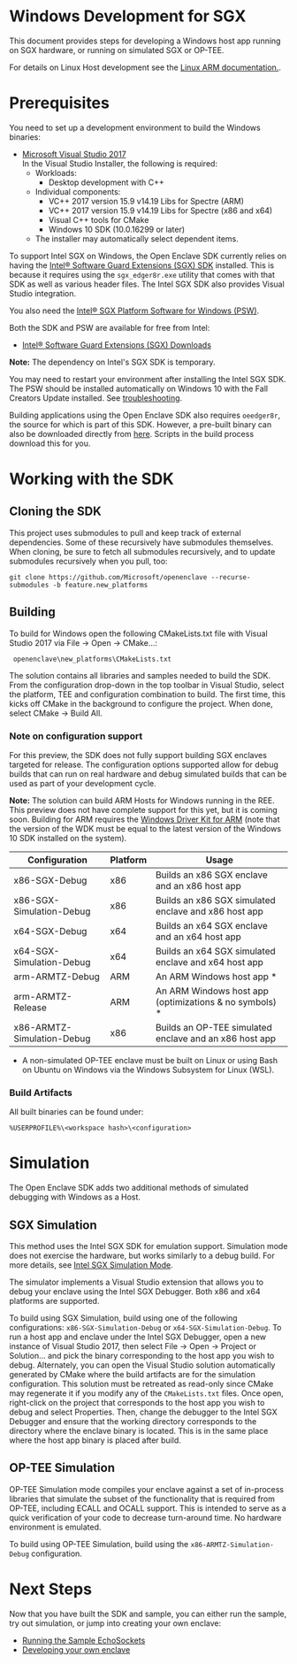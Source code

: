 Windows Development for SGX
=============

This document provides steps for developing a Windows host app running on SGX hardware,
or running on simulated SGX or OP-TEE.

For details on Linux Host development see the [Linux ARM documentation.](linux_arm_dev.md).

# Prerequisites

You need to set up a development environment to build the Windows binaries:

- [Microsoft Visual Studio 2017](https://www.visualstudio.com/downloads/)  
  In the Visual Studio Installer, the following is required:
  - Workloads:
    - Desktop development with C++
  - Individual components:
    - VC++ 2017 version 15.9 v14.19 Libs for Spectre (ARM)
    - VC++ 2017 version 15.9 v14.19 Libs for Spectre (x86 and x64)
    - Visual C++ tools for CMake
    - Windows 10 SDK (10.0.16299 or later)
  - The installer may automatically select dependent items.

To support Intel SGX on Windows, the Open Enclave SDK currently relies on having the 
[Intel® Software Guard Extensions (SGX) SDK](https://software.intel.com/sites/default/files/managed/d1/0a/Intel-SGX-SDK-Release-Notes-for-Windows-OS.pdf)
installed. This is because it requires using the `sgx_edger8r.exe` utility that comes
with that SDK as well as various header files. The Intel SGX SDK also provides Visual Studio integration.

You also need the 
[Intel® SGX Platform Software for Windows (PSW)](https://software.intel.com/sites/default/files/managed/0f/c8/Intel-SGX-PSW-Release-Notes-for-Windows-OS.pdf).

Both the SDK and PSW are available for free from Intel:

* [Intel® Software Guard Extensions (SGX) Downloads](https://software.intel.com/en-us/sgx-sdk/download)

**Note:** The dependency on Intel's SGX SDK is temporary.

You may need to restart your environment after installing the Intel SGX SDK.
The PSW should be installed automatically on Windows 10 with the Fall Creators Update installed.
See [troubleshooting](../../docs/GettingStartedDocs/GettingStarted.Windows.md#troubleshooting).

Building applications using the Open Enclave SDK also requires `oeedger8r`, 
the source for which is part of this SDK.
However, a pre-built binary can also be downloaded directly from [here](https://oedownload.blob.core.windows.net/binaries/oeedger8r.exe).
Scripts in the build process download this for you.

# Working with the SDK

## Cloning the SDK

This project uses submodules to pull and keep track of external dependencies. 
Some of these recursively have submodules themselves. 
When cloning, be sure to fetch all submodules recursively, and to update submodules
recursively when you pull, too:

```
git clone https://github.com/Microsoft/openenclave --recurse-submodules -b feature.new_platforms
```

## Building

To build for Windows open the following CMakeLists.txt file with Visual Studio 2017 via File -> Open -> CMake...:

```
 openenclave\new_platforms\CMakeLists.txt
 ```

The solution contains all libraries and samples needed to build the SDK. 
From the configuration drop-down in the top toolbar in Visual Studio, select the platform,
TEE and configuration combination to build.
The first time, this kicks off CMake in the background to configure the project.
When done, select CMake -> Build All.

### Note on configuration support

For this preview, the SDK does not fully support building SGX enclaves targeted for release.
The configuration options supported allow for debug builds that can run on real hardware and
debug simulated builds that can be used as part of your development cycle.

**Note:** The solution can build ARM Hosts for Windows running in the REE.
This preview does not have complete support for this yet, but it is coming soon.
Building for ARM requires the [Windows Driver Kit for ARM](https://docs.microsoft.com/en-us/windows-hardware/drivers/download-the-wdk)
(note that the version of the WDK must be equal to the latest version of the Windows 10 SDK installed on the system).

| Configuration              | Platform  | Usage                                                  |
| -------------------------- | --------- | ------------------------------------------------------ |
| x86-SGX-Debug              | x86       | Builds an x86 SGX enclave and an x86 host app          |
| x86-SGX-Simulation-Debug   | x86       | Builds an x86 SGX simulated enclave and x86 host app   |
| x64-SGX-Debug              | x64       | Builds an x64 SGX enclave and an x64 host app          |
| x64-SGX-Simulation-Debug   | x64       | Builds an x64 SGX simulated enclave and x64 host app   |
| arm-ARMTZ-Debug            | ARM       | An ARM Windows host app *                              |
| arm-ARMTZ-Release          | ARM       | An ARM Windows host app (optimizations & no symbols) * |
| x86-ARMTZ-Simulation-Debug | x86       | Builds an OP-TEE simulated enclave and an x86 host app |

* A non-simulated OP-TEE enclave must be built on Linux or using Bash on Ubuntu on Windows via the Windows Subsystem for Linux (WSL).

### Build Artifacts

All built binaries can be found under:

```
%USERPROFILE%\<workspace hash>\<configuration>
```

# Simulation
The Open Enclave SDK adds two additional methods of simulated debugging with Windows as a Host.

## SGX Simulation

This method uses the Intel SGX SDK for emulation support. Simulation mode does not exercise the hardware, but works similarly to a debug build. For more details, see [Intel SGX Simulation Mode](https://software.intel.com/en-us/blogs/2016/05/30/usage-of-simulation-mode-in-sgx-enhanced-application).

The simulator implements a Visual Studio extension that allows you to debug your enclave using the Intel SGX Debugger. Both x86 and x64 platforms are supported.

To build using SGX Simulation, build using one of the following configurations: `x86-SGX-Simulation-Debug` or `x64-SGX-Simulation-Debug`.
To run a host app and enclave under the Intel SGX Debugger, open a new instance of Visual Studio 2017, then select
File -> Open -> Project or Solution... and pick the binary corresponding to the host app you wish to debug.
Alternately, you can open the Visual Studio solution automatically generated by CMake where the build artifacts are for the simulation configuration.
This solution must be retreated as read-only since CMake may regenerate it if you modify any of the `CMakeLists.txt` files.
Once open, right-click on the project that corresponds to the host app you wish to debug and select Properties.
Then, change the debugger to the Intel SGX Debugger and ensure that the working directory corresponds to the directory where the enclave binary is located.
This is in the same place where the host app binary is placed after build.

## OP-TEE Simulation

OP-TEE Simulation mode compiles your enclave against a set of in-process libraries that simulate the subset of the functionality that is required from OP-TEE, including ECALL and OCALL support.
This is intended to serve as a quick verification of your code to decrease turn-around time. No hardware environment is emulated.

To build using OP-TEE Simulation, build using the `x86-ARMTZ-Simulation-Debug` configuration.

# Next Steps

Now that you have built the SDK and sample, you can either run the sample, try out simulation, or jump into creating your own enclave:

* [Running the Sample EchoSockets](sample_sockets.md#sgx)
* [Developing your own enclave](new_platform_dev.md)
